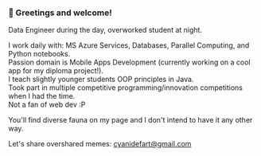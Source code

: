 ### 🐑 Greetings and welcome! 

Data Engineer during the day, overworked student at night.

I work daily with: MS Azure Services, Databases, Parallel Computing, and Python notebooks. \
Passion domain is Mobile Apps Development (currently working on a cool app for my diploma project!). \
I teach slightly younger students OOP principles in Java. \
Took part in multiple competitive programming/innovation competitions when I had the time. \
Not a fan of web dev :P

You'll find diverse fauna on my page and I don't intend to have it any other way.

Let's share overshared memes: cyanidefart@gmail.com
<!--
**Cynerdus/Cynerdus** is a ✨ _special_ ✨ repository because its `README.md` (this file) appears on your GitHub profile.

Here are some ideas to get you started:

- 🔭 I’m currently working on ...
- 🌱 I’m currently learning ...
- 👯 I’m looking to collaborate on ...
- 🤔 I’m looking for help with ...
- 💬 Ask me about ...
- 📫 How to reach me: ...
- 😄 Pronouns: ...
- ⚡ Fun fact: ...
-->
